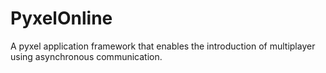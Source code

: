 # PyxelOnline
A pyxel application framework that enables the introduction of multiplayer using asynchronous communication.

